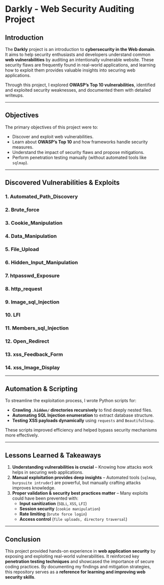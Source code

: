 # **Darkly - Web Security Auditing Project**

## **Introduction**
The **Darkly** project is an introduction to **cybersecurity in the Web domain**. It aims to help security enthusiasts and developers understand common **web vulnerabilities** by auditing an intentionally vulnerable website. These security flaws are frequently found in real-world applications, and learning how to exploit them provides valuable insights into securing web applications.

Through this project, I explored **OWASP’s Top 10 vulnerabilities**, identified and exploited security weaknesses, and documented them with detailed writeups.

---

## **Objectives**
The primary objectives of this project were to:
- Discover and exploit web vulnerabilities.
- Learn about **OWASP’s Top 10** and how frameworks handle security measures.
- Understand the impact of security flaws and propose mitigations.
- Perform penetration testing manually (without automated tools like `sqlmap`).

---

## **Discovered Vulnerabilities & Exploits**
### **1. Automated_Path_Discovery**
### **2. Brute_force**
### **3. Cookie_Manipulation**
### **4. Data_Manipulation**
### **5. File_Upload**
### **6. Hidden_Input_Manipulation**
### **7. htpasswd_Exposure**
### **8. http_request**
### **9. Image_sql_Injection**
### **10. LFI**
### **11. Members_sql_Injection**
### **12. Open_Redirect**
### **13. xss_Feedback_Form**
### **14. xss_Image_Display**

---

## **Automation & Scripting**
To streamline the exploitation process, I wrote Python scripts for:
- **Crawling `.hidden/` directories recursively** to find deeply nested files.
- **Automating SQL Injection enumeration** to extract database structure.
- **Testing XSS payloads dynamically** using `requests` and `BeautifulSoup`.

These scripts improved efficiency and helped bypass security mechanisms more effectively.

---

## **Lessons Learned & Takeaways**
1. **Understanding vulnerabilities is crucial** – Knowing how attacks work helps in securing web applications.
2. **Manual exploitation provides deep insights** – Automated tools (`sqlmap`, `burpsuite intruder`) are powerful, but manually crafting attacks improves knowledge.
3. **Proper validation & security best practices matter** – Many exploits could have been prevented with:
   - **Input sanitization** (`SQLi`, `XSS`, `LFI`)
   - **Session security** (`cookie manipulation`)
   - **Rate limiting** (`brute force login`)
   - **Access control** (`file uploads, directory traversal`)

---

## **Conclusion**
This project provided hands-on experience in **web application security** by exposing and exploiting real-world vulnerabilities. It reinforced key **penetration testing techniques** and showcased the importance of secure coding practices. By documenting my findings and mitigation strategies, this repository serves as a **reference for learning and improving web security skills**.
